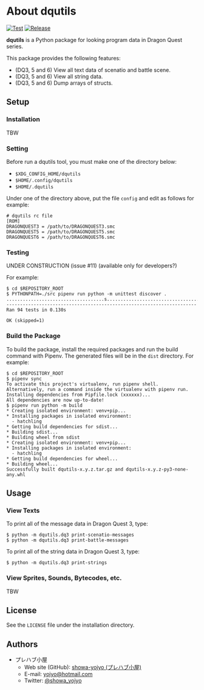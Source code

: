# About dqutils

[![Test](https://github.com/showa-yojyo/dqutils/actions/workflows/test.yml/badge.svg?branch=develop)](https://github.com/showa-yojyo/dqutils/actions/workflows/test.yml)
[![Release](https://github.com/showa-yojyo/dqutils/actions/workflows/release.yml/badge.svg?branch=master)](https://github.com/showa-yojyo/dqutils/actions/workflows/release.yml)

**dqutils** is a Python package for looking program data in Dragon Quest series.

This package provides the following features:

* (DQ3, 5 and 6) View all text data of scenatio and battle scene.
* (DQ3, 5 and 6) View all string data.
* (DQ3, 5 and 6) Dump arrays of structs.

## Setup

### Installation

TBW

### Setting

Before run a dqutils tool, you must make one of the directory below:

* `$XDG_CONFIG_HOME/dqutils`
* `$HOME/.config/dqutils`
* `$HOME/.dqutils`

Under one of the directory above, put the file `config` and edit as follows for
example:

    # dqutils rc file
    [ROM]
    DRAGONQUEST3 = /path/to/DRAGONQUEST3.smc
    DRAGONQUEST5 = /path/to/DRAGONQUEST5.smc
    DRAGONQUEST6 = /path/to/DRAGONQUEST6.smc

### Testing

UNDER CONSTRUCTION (issue #11) (available only for developers?)

For example:

    $ cd $REPOSITORY_ROOT
    $ PYTHONPATH=./src pipenv run python -m unittest discover .
    ....................................s.........................................................
    ----------------------------------------------------------------------
    Ran 94 tests in 0.130s

    OK (skipped=1)

### Build the Package

To build the package, install the required packages and run the build command
with Pipenv. The generated files will be in the `dist` directory. For example:

    $ cd $REPOSITORY_ROOT
    $ pipenv sync
    To activate this project's virtualenv, run pipenv shell.
    Alternatively, run a command inside the virtualenv with pipenv run.
    Installing dependencies from Pipfile.lock (xxxxxx)...
    All dependencies are now up-to-date!
    $ pipenv run python -m build
    * Creating isolated environment: venv+pip...
    * Installing packages in isolated environment:
      - hatchling
    * Getting build dependencies for sdist...
    * Building sdist...
    * Building wheel from sdist
    * Creating isolated environment: venv+pip...
    * Installing packages in isolated environment:
      - hatchling
    * Getting build dependencies for wheel...
    * Building wheel...
    Successfully built dqutils-x.y.z.tar.gz and dqutils-x.y.z-py3-none-any.whl

## Usage

### View Texts

To print all of the message data in Dragon Quest 3, type:

    $ python -m dqutils.dq3 print-scenatio-messages
    $ python -m dqutils.dq3 print-battle-messages

To print all of the string data in Dragon Quest 3, type:

    $ python -m dqutils.dq3 print-strings

### View Sprites, Sounds, Bytecodes, etc.

TBW

## License

See the `LICENSE` file under the installation directory.

## Authors

* プレハブ小屋
  * Web site (GitHub): [showa-yojyo (プレハブ小屋)](https://github.com/showa-yojyo/)
  * E-mail: yojyo@hotmail.com
  * Twitter: [@showa_yojyo](https://twitter.com/showa_yojyo)
